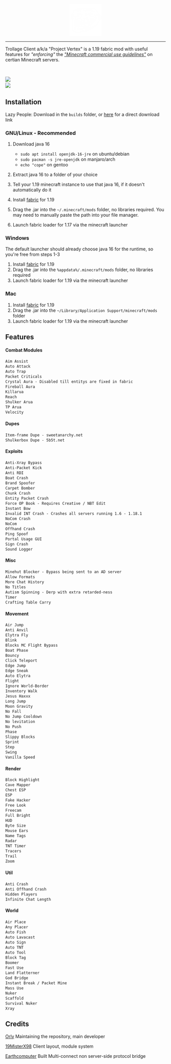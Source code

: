 <div align="center">
  <img src="https://github.com/AstralDB/TrollageClient/raw/main/src/main/resources/assets/vertex/icon.png" width="100">
  <br>
  
</div>
<hr>

Trollage Client a/k/a "Project Vertex" is a 1.19 fabric mod with useful features for <i>"enforcing"</i> the <i>["Minecraft commercial use guidelines"](https://account.mojang.com/documents/commercial_guidelines#:~:text=sell%20entitlements%20that%20affect%20gameplay)</i> on certian Minecraft servers. 

<br>

<img src="https://img.shields.io/github/stars/AstralDB/TrollageClient?color=000000&style=for-the-badge"/><br>
<a href="https://github.com/AstralDB/TrollageClient/raw/main/bin/latest.jar">
  <img src="https://img.shields.io/github/downloads/AstralDB/TrollageClient/total?color=000000&style=for-the-badge&label=Downloads%20via%20releases">
</a>

## Installation

Lazy People:
Download in the `builds` folder, or [here](https://github.com/AstralDB/TrollageClient/raw/main/bin/latest.jar) for a direct download link


### GNU/Linux - Recommended 
1. Download java 16
   - `sudo apt install openjdk-16-jre` on ubuntu/debian
   - `sudo pacman -s jre-openjdk` on manjaro/arch
   - `echo "cope"` on gentoo

2. Extract java 16 to a folder of your choice
3. Tell your 1.19 minecraft instance to use that java 16, if it doesn't automatically do it
4. Install [fabric](https://fabricmc.net/use/) for 1.19
5. Drag the .jar into the `~/.minecraft/mods` folder, no libraries required. You may need to manually paste the path into your file manager. 
6. Launch fabric loader for 1.17 via the minecraft launcher


### Windows
The default launcher should already choose java 16 for the runtime, so you're free from steps 1-3
1. Install [fabric](https://fabricmc.net/use/) for 1.19
2. Drag the .jar into the `%appdata%/.minecraft/mods` folder, no libraries required
3. Launch fabric loader for 1.19 via the minecraft launcher


### Mac
1. Install [fabric](https://fabricmc.net/use/) for 1.19
2. Drag the .jar into the `~/Library/Application Support/minecraft/mods` folder
3. Launch fabric loader for 1.19 via the minecraft launcher


## Features
#### Combat Modules
```
Aim Assist
Auto Attack
Auto Trap
Packet Criticals
Crystal Aura - Disabled till entitys are fixed in fabric
Fireball Aura
Killarua 
Reach
Shulker Arua
TP Arua
Velocity
```
#### Dupes
```
Item-frame Dupe - sweetanarchy.net
Shulkerbox Dupe - 5b5t.net
```
#### Exploits
```
Anti-Xray Bypass
Anti-Packet Kick
Anti RDI
Boat Crash
Brand Spoofer
Carpet Bomber
Chunk Crash
Entity Packet Crash
Force OP Book - Requires Creative / NBT Edit
Instant Bow
Invalid INT Crash - Crashes all servers running 1.6 - 1.18.1
NoCom Crash
NoCom
Offhand Crash
Ping Spoof
Portal Usage GUI
Sign Crash
Sound Logger
```
#### Misc
```
Minehut Blocker - Bypass being sent to an AD server
Allow Formats
More Chat History
No Titles
Autism Spinning - Derp with extra retarded-ness
Timer
Crafting Table Carry
```
#### Movement
```
Air Jump
Anti Anvil
Elytra Fly
Blink
Blocks MC Flight Bypass
Boat Phase
Bouncy
Click Teleport
Edge Jump
Edge Sneak
Auto Elytra
Flight
Ignore World-Border
Inventory Walk
Jesus Haxxx
Long Jump
Moon Gravity
No Fall
No Jump Cooldown
No levitation
No Push
Phase
Slippy Blocks
Sprint
Step 
Swing
Vanilla Speed
```
#### Render
```
Block Highlight
Cave Mapper
Chest ESP
ESP
Fake Hacker
Free Look
Freecam
Full Bright
HUD
Byte Size
Mouse Ears
Name Tags
Radar
TNT Timer
Tracers
Trail 
Zoom
```
#### Util
```
Anti Crash
Anti Offhand Crash
Hidden Players
Infinite Chat Length
```
#### World
```
Air Place
Any Placer
Auto Fish
Auto Lavacast
Auto Sign
Auto TNT
Auto Tool
Block Tag
Boomer
Fast Use
Land Flatterner
God Bridge
Instant Break / Packet Mine
Mass Use
Nuker
Scaffold
Survival Nuker
Xray
```

## Credits
[Orly](https://github.com/AstralDB) Maintaining the repository, main developer

[19MisterX98](https://github.com/19MisterX98) Client layout, module system

[Earthcomputer](https://github.com/Earthcomputer) Built Multi-connect non server-side protocol bridge
